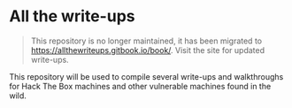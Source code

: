 # All the write-ups
> This repository is no longer maintained, it has been migrated to https://allthewriteups.gitbook.io/book/.
> Visit the site for updated write-ups.

This repository will be used to compile several write-ups and walkthroughs for Hack The Box machines and other vulnerable machines found in the wild.
